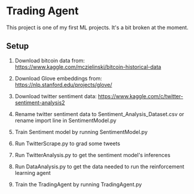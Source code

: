
# Trading Agent

This project is one of my first ML projects. It's a bit broken at the moment.

## Setup ##
1. Download bitcoin data from:
https://www.kaggle.com/mczielinski/bitcoin-historical-data

2. Download Glove embeddings from: https://nlp.stanford.edu/projects/glove/

3. Download twitter sentiment data: https://www.kaggle.com/c/twitter-sentiment-analysis2

4. Rename twitter sentiment data to Sentiment_Analysis_Dataset.csv or rename import line in SentimentModel.py

5. Train Sentiment model by running SentimentModel.py

6. Run TwitterScrape.py to grad some tweets

7. Run TwitterAnalysis.py to get the sentiment model's inferences

8. Run DataAnalysis.py to get the data needed to run the reinforcement learning agent

9. Train the TradingAgent by running TradingAgent.py

